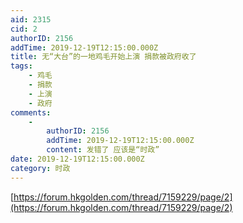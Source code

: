 ```yaml
---
aid: 2315
cid: 2
authorID: 2156
addTime: 2019-12-19T12:15:00.000Z
title: 无“大台”的一地鸡毛开始上演 捐款被政府收了
tags:
    - 鸡毛
    - 捐款
    - 上演
    - 政府
comments:
    -
        authorID: 2156
        addTime: 2019-12-19T12:15:00.000Z
        content: 发错了 应该是“时政”
date: 2019-12-19T12:15:00.000Z
category: 时政
---
```


[https://forum.hkgolden.com/thread/7159229/page/2](https://forum.hkgolden.com/thread/7159229/page/2)
